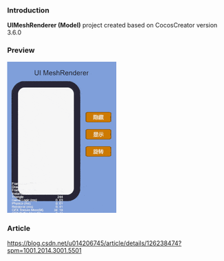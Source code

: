 ### Introduction
**UIMeshRenderer (Model)** project created based on CocosCreator version 3.6.0

### Preview
![image](../../../gif/202201/2022012001.gif)

### Article
https://blog.csdn.net/u014206745/article/details/126238474?spm=1001.2014.3001.5501